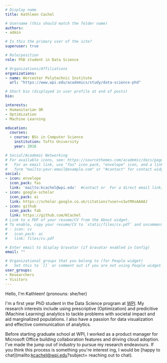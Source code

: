 ```yaml
---
# Display name
title: Kathleen Cachel

# Username (this should match the folder name)
authors:
- admin

# Is this the primary user of the site?
superuser: true

# Role/position
role: PhD student in Data Science

# Organizations/Affiliations
organizations:
- name: Worcester Polytechnic Institute
  url: "https://www.wpi.edu/academics/study/data-science-phd"

# Short bio (displayed in user profile at end of posts)
bio:  

interests:
- Humanitarian OR
- Optimization
- Machine Learning

education:
  courses:
  - course: BSc in Computer Science
    institution: Tufts University
    year: 2016

# Social/Academic Networking
# For available icons, see: https://sourcethemes.com/academic/docs/page-builder/#icons
#   For an email link, use "fas" icon pack, "envelope" icon, and a link in the
#   form "mailto:your-email@example.com" or "#contact" for contact widget.
social:
- icon: envelope
  icon_pack: fas
  link: 'mailto:kcachel@wpi.edu'  #contact or  For a direct email link, use "mailto:test@example.org".
- icon: google-scholar
  icon_pack: ai
  link: https://scholar.google.co.uk/citations?user=sIwtMXoAAAAJ
- icon: github
  icon_pack: fab
  link: https://github.com/KCachel
# Link to a PDF of your resume/CV from the About widget.
# To enable, copy your resume/CV to `static/files/cv.pdf` and uncomment the lines below.
# - icon: cv
#   icon_pack: ai
#   link: files/cv.pdf

# Enter email to display Gravatar (if Gravatar enabled in Config)
email: ""

# Organizational groups that you belong to (for People widget)
#   Set this to `[]` or comment out if you are not using People widget.
user_groups:
- Researchers
- Visitors
---
```


Hello, I'm Kathleen! (pronouns: she/her)

I'm a first year PhD student in the Data Science program at [WPI](https://www.wpi.edu/). My research interests include using prescriptive (Optimization) and predicitive (Machine Learning) analytics to tackle problems with societal impact and aid marginalized populations. I also have a passion for data visualization and effective communication of analytics.

Before starting graduate school at WPI, I worked as a product manager for Microsoft Office building collaboration features and driving cloud adoption. I've made the jump out of industry to pursue my research endeavours. If you think this process is something you're interest ing, I would be [happy to chat](mailto:kcachel@wpi.edu?subject= reaching out to chat).

